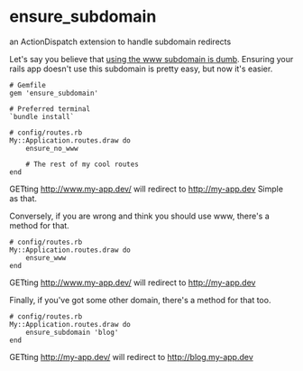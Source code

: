 # ensure_subdomain

an ActionDispatch extension to handle subdomain redirects

Let's say you believe that [using the www subdomain is dumb](http://no-www.org).
Ensuring your rails app doesn't use this subdomain is pretty easy, but now it's easier.

    # Gemfile
	gem 'ensure_subdomain'
	
	# Preferred terminal
	`bundle install`
	
	# config/routes.rb
	My::Application.routes.draw do
	    ensure_no_www
		
		# The rest of my cool routes
    end
	
GETting http://www.my-app.dev/ will redirect to http://my-app.dev
Simple as that.

Conversely, if you are wrong and think you should use www, there's a method for that.

    # config/routes.rb
	My::Application.routes.draw do
	    ensure_www
	end

GETting http://www.my-app.dev/ will redirect to http://my-app.dev	


Finally, if you've got some other domain, there's a method for that too.

	# config/routes.rb
	My::Application.routes.draw do
		ensure_subdomain 'blog'
	end
	
GETting http://my-app.dev/ will redirect to http://blog.my-app.dev
